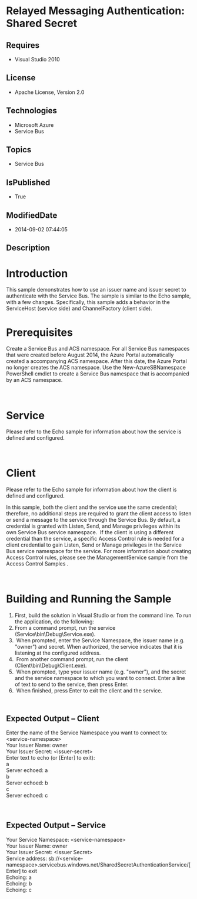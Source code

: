 # Relayed Messaging Authentication: Shared Secret
## Requires
* Visual Studio 2010
## License
* Apache License, Version 2.0
## Technologies
* Microsoft Azure
* Service Bus
## Topics
* Service Bus
## IsPublished
* True
## ModifiedDate
* 2014-09-02 07:44:05
## Description

<h1>Introduction</h1>
<p>This sample demonstrates how to use an issuer name and issuer secret to authenticate with the Service Bus. The sample is similar to the Echo sample, with a few changes. Specifically, this sample adds a behavior in the ServiceHost (service side) and ChannelFactory
 (client side).</p>
<h1>Prerequisites</h1>
<p>Create a Service Bus and ACS namespace. For all Service Bus namespaces that were created before August 2014, the Azure Portal automatically created a accompanying ACS namespace. After this date,&nbsp;the Azure Portal no longer creates the ACS namespace.
 Use the New-AzureSBNamespace PowerShell cmdlet to create a Service Bus namespace that is accompanied by an ACS namespace.</p>
<p>&nbsp;</p>
<h1>Service</h1>
<p>Please refer to the Echo sample for information about how the service is defined and configured.</p>
<p>&nbsp;</p>
<h1>Client</h1>
<p>Please refer to the Echo sample for information about how the client is defined and configured.</p>
<p>In this sample, both the client and the service use the same credential; therefore, no additional steps are required to grant the client access to listen or send a message to the service through the Service Bus. By default, a credential is granted with Listen,
 Send, and Manage privileges within its own Service Bus service namespace.&nbsp; If the client is using a different credential than the service, a specific Access Control rule is needed for a client credential to gain Listen, Send or Manage privileges in the
 Service Bus service namespace for the service. For more information about creating Access Control rules, please see the ManagementService sample from the Access Control Samples .</p>
<p>&nbsp;</p>
<h1>Building and Running the Sample</h1>
<ol>
<li>First, build the solution in Visual Studio or from the command line. To run the application, do the following:
</li><li>From a command prompt, run the service (Service\bin\Debug\Service.exe). </li><li>&nbsp;When prompted, enter the Service Namespace, the issuer name (e.g. &quot;owner&quot;) and secret. When authorized, the service indicates that it is listening at the configured address.
</li><li>&nbsp;From another command prompt, run the client (Client\bin\Debug\Client.exe).
</li><li>&nbsp;When prompted, type your issuer name (e.g. &quot;owner&quot;), and the secret and the service namespace to which you want to connect. Enter a line of text to send to the service, then press Enter.
</li><li>&nbsp;When finished, press Enter to exit the client and the service. </li></ol>
<h2><br>
Expected Output &ndash; Client</h2>
<p>Enter the name of the Service Namespace you want to connect to: &lt;service-namespace&gt;<br>
Your Issuer Name: owner<br>
Your Issuer Secret: &lt;issuer-secret&gt;<br>
Enter text to echo (or [Enter] to exit):<br>
a<br>
Server echoed: a<br>
b<br>
Server echoed: b<br>
c<br>
Server echoed: c</p>
<p>&nbsp;</p>
<h2>Expected Output &ndash; Service</h2>
<p>Your Service Namespace: &lt;service-namespace&gt;<br>
Your Issuer Name: owner<br>
Your Issuer Secret: &lt;Issuer Secret&gt;<br>
Service address: sb://&lt;service-namespace&gt;.servicebus.windows.net/SharedSecretAuthenticationService/[Enter] to exit<br>
Echoing: a<br>
Echoing: b<br>
Echoing: c<br>
&nbsp;<br>
</p>
